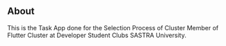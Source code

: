## About
This is the Task App done for the Selection Process of Cluster Member of Flutter Cluster at Developer Student Clubs SASTRA University.
